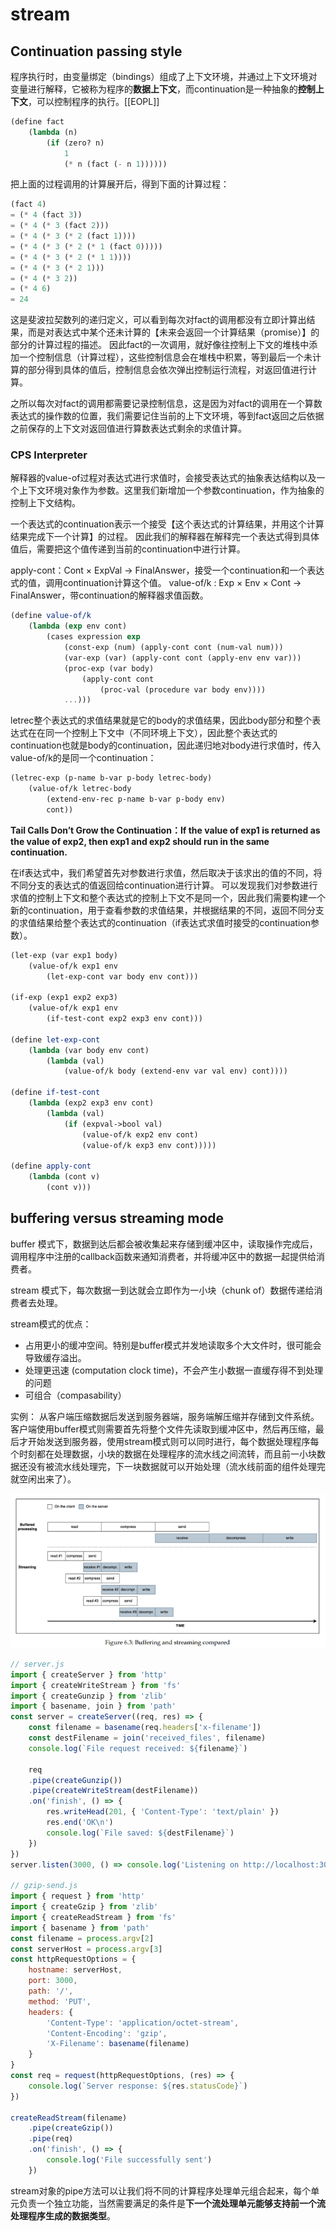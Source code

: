# stream
## Continuation passing style
程序执行时，由变量绑定（bindings）组成了上下文环境，并通过上下文环境对变量进行解释，它被称为程序的**数据上下文**，而continuation是一种抽象的**控制上下文**，可以控制程序的执行。[[EOPL]]

```lisp
(define fact
    (lambda (n)
        (if (zero? n) 
            1
            (* n (fact (- n 1))))))
```
把上面的过程调用的计算展开后，得到下面的计算过程：
```lisp
(fact 4)
= (* 4 (fact 3))
= (* 4 (* 3 (fact 2)))
= (* 4 (* 3 (* 2 (fact 1))))
= (* 4 (* 3 (* 2 (* 1 (fact 0)))))
= (* 4 (* 3 (* 2 (* 1 1))))
= (* 4 (* 3 (* 2 1)))
= (* 4 (* 3 2))
= (* 4 6)
= 24
```
这是斐波拉契数列的递归定义，可以看到每次对fact的调用都没有立即计算出结果，而是对表达式中某个还未计算的【未来会返回一个计算结果（promise）】的部分的计算过程的描述。
因此fact的一次调用，就好像往控制上下文的堆栈中添加一个控制信息（计算过程），这些控制信息会在堆栈中积累，等到最后一个未计算的部分得到具体的值后，控制信息会依次弹出控制运行流程，对返回值进行计算。

之所以每次对fact的调用都需要记录控制信息，这是因为对fact的调用在一个算数表达式的操作数的位置，我们需要记住当前的上下文环境，等到fact返回之后依据之前保存的上下文对返回值进行算数表达式剩余的求值计算。
### CPS Interpreter
解释器的value-of过程对表达式进行求值时，会接受表达式的抽象表达结构以及一个上下文环境对象作为参数。这里我们新增加一个参数continuation，作为抽象的控制上下文结构。

一个表达式的continuation表示一个接受【这个表达式的计算结果，并用这个计算结果完成下一个计算】的过程。
因此我们的解释器在解释完一个表达式得到具体值后，需要把这个值传递到当前的continuation中进行计算。

apply-cont：Cont × ExpVal → FinalAnswer，接受一个continuation和一个表达式的值，调用continuation计算这个值。
value-of/k : Exp × Env × Cont → FinalAnswer，带continuation的解释器求值函数。

```scheme
(define value-of/k
    (lambda (exp env cont)
        (cases expression exp
            (const-exp (num) (apply-cont cont (num-val num)))
            (var-exp (var) (apply-cont cont (apply-env env var)))
            (proc-exp (var body)
                (apply-cont cont
                    (proc-val (procedure var body env))))
            ...)))
```

letrec整个表达式的求值结果就是它的body的求值结果，因此body部分和整个表达式在在同一个控制上下文中（不同环境上下文），因此整个表达式的continuation也就是body的continuation，因此递归地对body进行求值时，传入value-of/k的是同一个continuation：
```scheme
(letrec-exp (p-name b-var p-body letrec-body)
    (value-of/k letrec-body
        (extend-env-rec p-name b-var p-body env)
        cont))
```

**Tail Calls Don’t Grow the Continuation：If the value of exp1 is  returned as the value of exp2, then exp1 and exp2 should run in the same continuation.**

在if表达式中，我们希望首先对参数进行求值，然后取决于该求出的值的不同，将不同分支的表达式的值返回给continuation进行计算。
可以发现我们对参数进行求值的控制上下文和整个表达式的控制上下文不是同一个，因此我们需要构建一个新的continuation，用于查看参数的求值结果，并根据结果的不同，返回不同分支的求值结果给整个表达式的continuation（if表达式求值时接受的continuation参数）。

```scheme
(let-exp (var exp1 body)
    (value-of/k exp1 env
        (let-exp-cont var body env cont)))

(if-exp (exp1 exp2 exp3)
    (value-of/k exp1 env
        (if-test-cont exp2 exp3 env cont)))

(define let-exp-cont
    (lambda (var body env cont)
        (lambda (val)
            (value-of/k body (extend-env var val env) cont))))

(define if-test-cont
    (lambda (exp2 exp3 env cont)
        (lambda (val)
            (if (expval->bool val)
                (value-of/k exp2 env cont)
                (value-of/k exp3 env cont)))))

(define apply-cont
    (lambda (cont v)
        (cont v)))
```

## buffering versus streaming mode
buffer 模式下，数据到达后都会被收集起来存储到缓冲区中，读取操作完成后，调用程序中注册的callback函数来通知消费者，并将缓冲区中的数据一起提供给消费者。

stream 模式下，每次数据一到达就会立即作为一小块（chunk of）数据传递给消费者去处理。

stream模式的优点：
- 占用更小的缓冲空间。特别是buffer模式并发地读取多个大文件时，很可能会导致缓存溢出。
- 处理更迅速 (computation clock time)，不会产生小数据一直缓存得不到处理的问题
- 可组合（compasability）

实例：
从客户端压缩数据后发送到服务器端，服务端解压缩并存储到文件系统。
客户端使用buffer模式则需要首先将整个文件先读取到缓冲区中，然后再压缩，最后才开始发送到服务器，使用stream模式则可以同时进行，每个数据处理程序每个时刻都在处理数据，小块的数据在处理程序的流水线之间流转，而且前一小块数据还没有被流水线处理完，下一块数据就可以开始处理（流水线前面的组件处理完就空闲出来了）。

![](static\img\buffering-streaming-compared.png)

```js
// server.js
import { createServer } from 'http'
import { createWriteStream } from 'fs'
import { createGunzip } from 'zlib'
import { basename, join } from 'path'
const server = createServer((req, res) => {
    const filename = basename(req.headers['x-filename'])
    const destFilename = join('received_files', filename)
    console.log(`File request received: ${filename}`)

    req
    .pipe(createGunzip())
    .pipe(createWriteStream(destFilename))
    .on('finish', () => {
        res.writeHead(201, { 'Content-Type': 'text/plain' })
        res.end('OK\n')
        console.log(`File saved: ${destFilename}`)
    })
})
server.listen(3000, () => console.log('Listening on http://localhost:3000'))

// gzip-send.js
import { request } from 'http'
import { createGzip } from 'zlib'
import { createReadStream } from 'fs'
import { basename } from 'path'
const filename = process.argv[2]
const serverHost = process.argv[3]
const httpRequestOptions = {
    hostname: serverHost,
    port: 3000,
    path: '/',
    method: 'PUT',
    headers: {
        'Content-Type': 'application/octet-stream',
        'Content-Encoding': 'gzip',
        'X-Filename': basename(filename)
    }
}
const req = request(httpRequestOptions, (res) => {
    console.log(`Server response: ${res.statusCode}`)
})

createReadStream(filename)
    .pipe(createGzip())
    .pipe(req)
    .on('finish', () => {
        console.log('File successfully sent')
    })
```

stream对象的pipe方法可以让我们将不同的计算程序处理单元组合起来，每个单元负责一个独立功能，当然需要满足的条件是**下一个流处理单元能够支持前一个流处理程序生成的数据类型**。
